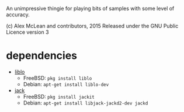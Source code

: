 An unimpressive thingie for playing bits of samples with some level of accuracy.

(c) Alex McLean and contributors, 2015
Released under the GNU Public Licence version 3 

# dependencies #
* [liblo](http://liblo.sourceforge.net/)
  * FreeBSD: ```pkg install liblo```
  * Debian: ```apt-get install liblo-dev```
* [jack](http://jackaudio.org/)
  * FreeBSD: ```pkg install jackit```
  * Debian: ```apt-get install libjack-jackd2-dev jackd```
